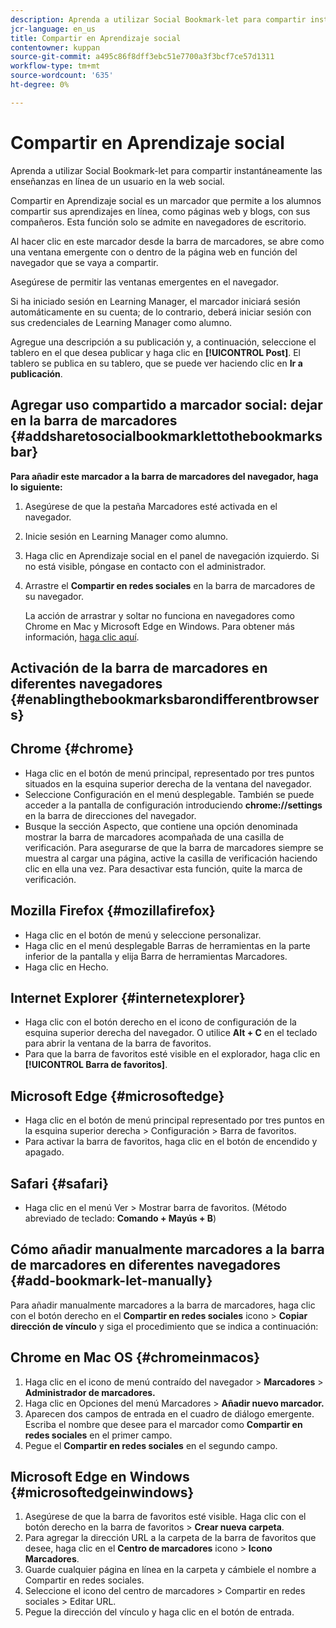 ```yaml
---
description: Aprenda a utilizar Social Bookmark-let para compartir instantáneamente las enseñanzas en línea de un usuario en la web social.
jcr-language: en_us
title: Compartir en Aprendizaje social
contentowner: kuppan
source-git-commit: a495c86f8dff3ebc51e7700a3f3bcf7ce57d1311
workflow-type: tm+mt
source-wordcount: '635'
ht-degree: 0%

---
```




# Compartir en Aprendizaje social

Aprenda a utilizar Social Bookmark-let para compartir instantáneamente las enseñanzas en línea de un usuario en la web social.

Compartir en Aprendizaje social es un marcador que permite a los alumnos compartir sus aprendizajes en línea, como páginas web y blogs, con sus compañeros. Esta función solo se admite en navegadores de escritorio.

Al hacer clic en este marcador desde la barra de marcadores, se abre como una ventana emergente con o dentro de la página web en función del navegador que se vaya a compartir.

<!--![](assets/share-to-social-popup-23.png)-->

Asegúrese de permitir las ventanas emergentes en el navegador.

Si ha iniciado sesión en Learning Manager, el marcador iniciará sesión automáticamente en su cuenta; de lo contrario, deberá iniciar sesión con sus credenciales de Learning Manager como alumno.

Agregue una descripción a su publicación y, a continuación, seleccione el tablero en el que desea publicar y haga clic en **[!UICONTROL Post]**. El tablero se publica en su tablero, que se puede ver haciendo clic en **Ir a publicación**.

## Agregar uso compartido a marcador social: dejar en la barra de marcadores {#addsharetosocialbookmarklettothebookmarksbar}

**Para añadir este marcador a la barra de marcadores del navegador, haga lo siguiente:**

1. Asegúrese de que la pestaña Marcadores esté activada en el navegador.
1. Inicie sesión en Learning Manager como alumno.
1. Haga clic en Aprendizaje social en el panel de navegación izquierdo. Si no está visible, póngase en contacto con el administrador.
1. Arrastre el **Compartir en redes sociales** en la barra de marcadores de su navegador.

   La acción de arrastrar y soltar no funciona en navegadores como Chrome en Mac y Microsoft Edge en Windows. Para obtener más información, [haga clic aquí](share-to-social.md#add%20bookmarkl-let%20manually).

   <!--![](assets/bookmarklet-2.gif)-->

## Activación de la barra de marcadores en diferentes navegadores {#enablingthebookmarksbarondifferentbrowsers}

## Chrome {#chrome}

* Haga clic en el botón de menú principal, representado por tres puntos situados en la esquina superior derecha de la ventana del navegador.
* Seleccione Configuración en el menú desplegable. También se puede acceder a la pantalla de configuración introduciendo **chrome://settings** en la barra de direcciones del navegador.
* Busque la sección Aspecto, que contiene una opción denominada mostrar la barra de marcadores acompañada de una casilla de verificación. Para asegurarse de que la barra de marcadores siempre se muestra al cargar una página, active la casilla de verificación haciendo clic en ella una vez. Para desactivar esta función, quite la marca de verificación.

## Mozilla Firefox {#mozillafirefox}

* Haga clic en el botón de menú y seleccione personalizar.
* Haga clic en el menú desplegable Barras de herramientas en la parte inferior de la pantalla y elija Barra de herramientas Marcadores.
* Haga clic en Hecho.

## Internet Explorer {#internetexplorer}

* Haga clic con el botón derecho en el icono de configuración de la esquina superior derecha del navegador. O utilice **Alt + C** en el teclado para abrir la ventana de la barra de favoritos.
* Para que la barra de favoritos esté visible en el explorador, haga clic en **[!UICONTROL Barra de favoritos]**.

## Microsoft Edge {#microsoftedge}

* Haga clic en el botón de menú principal representado por tres puntos en la esquina superior derecha > Configuración > Barra de favoritos.
* Para activar la barra de favoritos, haga clic en el botón de encendido y apagado.

## Safari {#safari}

* Haga clic en el menú Ver > Mostrar barra de favoritos. (Método abreviado de teclado: **Comando + Mayús + B**)

## Cómo añadir manualmente marcadores a la barra de marcadores en diferentes navegadores {#add-bookmark-let-manually}

Para añadir manualmente marcadores a la barra de marcadores, haga clic con el botón derecho en el **Compartir en redes sociales** icono > **Copiar dirección de vínculo** y siga el procedimiento que se indica a continuación:

## Chrome en Mac OS {#chromeinmacos}

1. Haga clic en el icono de menú contraído del navegador >  **Marcadores** > **Administrador de marcadores.**
1. Haga clic en Opciones del menú Marcadores > **Añadir nuevo marcador.**
1. Aparecen dos campos de entrada en el cuadro de diálogo emergente. Escriba el nombre que desee para el marcador como **Compartir en redes sociales** en el primer campo.
1. Pegue el **Compartir en redes sociales** en el segundo campo.

## Microsoft Edge en Windows {#microsoftedgeinwindows}

1. Asegúrese de que la barra de favoritos esté visible. Haga clic con el botón derecho en la barra de favoritos > **Crear nueva carpeta**.
1. Para agregar la dirección URL a la carpeta de la barra de favoritos que desee, haga clic en el **Centro de marcadores** icono > **Icono Marcadores**.
1. Guarde cualquier página en línea en la carpeta y cámbiele el nombre a Compartir en redes sociales.
1. Seleccione el icono del centro de marcadores > Compartir en redes sociales > Editar URL.
1. Pegue la dirección del vínculo y haga clic en el botón de entrada.
